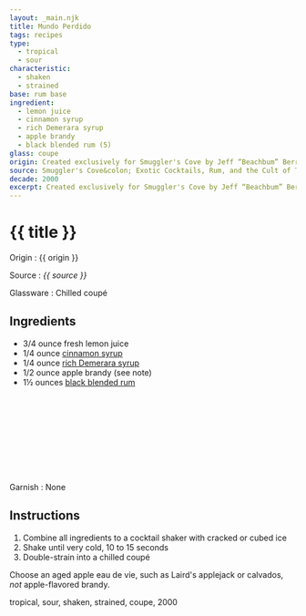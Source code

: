 ```yaml
---
layout: _main.njk
title: Mundo Perdido
tags: recipes
type:
  - tropical
  - sour
characteristic:
  - shaken
  - strained
base: rum base
ingredient:
  - lemon juice
  - cinnamon syrup
  - rich Demerara syrup
  - apple brandy
  - black blended rum (5)
glass: coupe
origin: Created exclusively for Smuggler's Cove by Jeff “Beachbum” Berry in 2009.
source: Smuggler's Cove&colon; Exotic Cocktails, Rum, and the Cult of Tiki
decade: 2000
excerpt: Created exclusively for Smuggler's Cove by Jeff “Beachbum” Berry in 2009.
---
```

<!-- markdownlint-disable MD025 -->
# {{ title }}
<!-- markdownlint-enable MD025 -->

Origin
  : {{ origin }}

Source
  : <cite><span data-pagefind-filter="Source">{{ source }}</span></cite>

Glassware
  : Chilled coupé

## Ingredients

* 3/4 ounce fresh lemon juice
* 1/4 ounce [cinnamon syrup](/mixes/cinnamon-syrup)
* 1/4 ounce [rich Demerara syrup](/mixes/2-1-simple-syrup)
* 1/2 ounce apple brandy (see note)
* 1&frac12; ounces [black blended rum](/11-rum-black-blended/)<icon-l space="1em" class="bigger" label="(5)"><span class="with-icon"><svg class="icon"><use href="/assets/images/icons/circle-5.svg#circle-5"></use></svg></span></icon-l>

Garnish
  : <span data-pagefind-filter="Garnish">None</span>

## Instructions

1. Combine all ingredients to a cocktail shaker with cracked or cubed ice
2. Shake until very cold, 10 to 15 seconds
3. Double-strain into a chilled coupé

<tiki-callout type="info">

  Choose an aged apple <span lang="fr">eau de vie</span>, such as Laird's applejack or calvados, *not* apple-flavored brandy.
</tiki-callout>

<div
  class="sr-only"
  data-cat[0]="Drink"
  data-type[0]="Tropical"
  data-type[1]="Sour"
  data-char[0]="Shaken"
  data-char[1]="Strained"
  data-base[0]="Rum/Cane spirits"
  data-ingredient[0]="Lemon juice"
  data-ingredient[1]="Cinnamon syrup"
  data-ingredient[2]="Rich Demerara syrup"
  data-ingredient[3]="Brandy, apple"
  data-ingredient[4]="Calvados"
  data-ingredient[5]="Black blended rum [5]"
  data-origin[0]="Jeff “Beachbum” Berry"
  data-origin[1]="Smuggler’s Cove"
  data-glass[0]="Coupé"
  data-decade[0]="2000"
  data-pagefind-filter="
    Category[data-cat[0]],
    Category[data-cat[0]],
    Type[data-type[0]],
    Type[data-type[1]],
    Characteristic[data-char[0]],
    Characteristic[data-char[1]],
    Base[data-base[0]],
    Ingredient[data-ingredient[0]],
    Ingredient[data-ingredient[1]],
    Ingredient[data-ingredient[2]],
    Ingredient[data-ingredient[3]],
    Ingredient[data-ingredient[4]],
    Ingredient[data-ingredient[5]],
    Origin[data-origin[0]],
    Origin[data-origin[1]],
    Glassware[data-glass[0]],
    Decade[data-decade[0]]
  "
>
</div>

<div class="keywords" aria-hidden>tropical, sour, shaken, strained, coupe, 2000</div>

